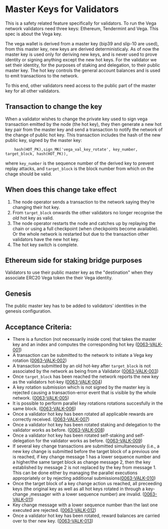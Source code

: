 # Master Keys for Validators

This is a safety related feature specifically for validators. To run the Vega network validators need three keys: Ethereum, Tendermint and Vega. This spec is about the Vega key. 

The vega wallet is derived from a master key (bip39 and slip-10 are used), from this master key, new keys are derived deterministicaly. As of now the master key is used only for deriving new keys, and is never used to prove identity or signing anything except the new hot keys.
For the validator we set their identity, for the purposes of staking and delegation, to their public master key. The hot key controls the general account balances and is used to emit transactions to the network.

To this end, other validators need access to the public part of the master key for all other validators.

## Transaction to change the key
When a validator wishes to change the private key used to sign vega transaction emitted by the node (the hot key), they then generate a new hot key pair from the master key and send a transaction to notify the network of the change of public hot key. This transaction includes the hash of the new public key, signed by the master key:
```    
    hash(HOT_PK),sign_MK('vega_val_key_rotate', key_number, target_block, hash(HOT_PK)),
```
where `key_number` is the sequence number of the derived key to prevent replay attacks, and `target_block` is the block number from which on the chage should be valid.

## When does this change take effect
1. The node operator sends a transaction to the network saying they’re changing their hot key.
1. From `target_block` onwards the other validators no longer recognise the *old* hot key as valid.
1. The node operator restarts the node and catches up by replaying the chain or using a full checkpoint (when checkpoints become available). Or the whole network is restarted but due to the transaction other validators have the new hot key. 
1. The hot key switch is complete. 

## Ethereum side for staking bridge purposes
Validators to use their public master key as the "destination" when they associate ERC20 Vega token the their Vega identity.   

## Genesis
The public master key has to be added to validators' identities in the genesis configuration.



## Acceptance Criteria:

- There is a function (not necessarily inside core) that takes the master key and an index and computes the corresponding hot key  (<a name="0063-VALK-001" href="#0063-VALK-001">0063-VALK-001</a>)
- A transaction can be submitted to the network to initiate a Vega key rotation (<a name="0063-VALK-002" href="#0063-VALK-002">0063-VALK-002</a>)
- A transaction submitted by an old hot-key after `target_block` is not associated by the network as being from a Validator (<a name="0063-VALK-003" href="#0063-VALK-003">0063-VALK-003</a>) 
- Once `target_block` has been reached the network reports the new key as the validators hot-key (<a name="0063-VALK-004" href="#0063-VALK-004">0063-VALK-004</a>)
- A key rotation submission which is not signed by the master key is rejected causing a transaction-error event that is visible by the whole network.  (<a name="0063-VALK-005" href="#0063-VALK-005">0063-VALK-005</a>)
- It is possible to perform parallel key rotations rotations succesfully in the same block. (<a name="0063-VALK-006" href="#0063-VALK-006">0063-VALK-006</a>)
- Once a validator hot key has been rotated all applicable rewards are correctly received. (<a name="0063-VALK-007" href="#0063-VALK-007">0063-VALK-007</a>)
- Once a validator hot key has been rotated staking and delegation to the validator works as before. (<a name="0063-VALK-008" href="#0063-VALK-008">0063-VALK-008</a>)
- Once a validator hot key has been rotated self-staking and self-delegation for the validator works as before. (<a name="0063-VALK-009" href="#0063-VALK-009">0063-VALK-009</a>)
- If several key change transactions are submitted simultaneously (i.e., a new key change is submitted before the target block of a previous one is reached, if key change message 1 has a lower sequence number and a higher/the same target block as change message 2, then the key established by message 2 is not replaced by the key from message 1. This can be done either by managing the parallel executions appropriately or by rejecting additional submissions(<a name="0063-VALK-010" href="#0063-VALK-010">0063-VALK-010</a>)
- Once the target block of a key change action us reached, all preceeding keys (the original key as well as all hot keys rotated in through a key-change ,messager with a lower sequence number) are invalid. (<a name="0063-VALK-011" href="#0063-VALK-011">0063-VALK-011</a>)
- Key change message with a lower sequence number than the last one executed are rejected. (<a name="0063-VALK-012" href="#0063-VALK-012">0063-VALK-012</a>)
- Once a validator hot key has been rotated, reward balances are carried over to ther new key. (<a name="0063-VALK-013" href="#0063-VALK-013">0063-VALK-013</a>)












